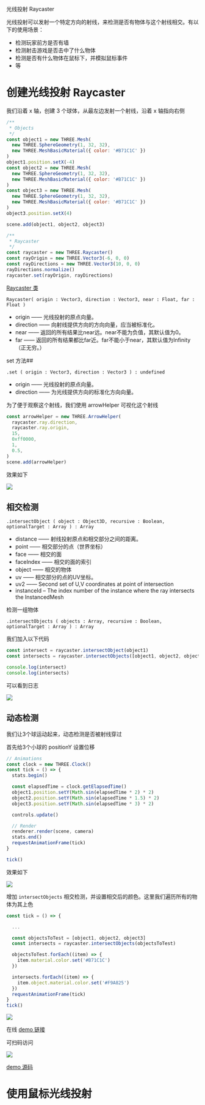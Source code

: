 光线投射 Raycaster

光线投射可以发射一个特定方向的射线，来检测是否有物体与这个射线相交。有以下的使用场景：

- 检测玩家前方是否有墙
- 检测射击游戏是否击中了什么物体
- 检测是否有什么物体在鼠标下，并模拟鼠标事件
- 等

# 创建光线投射 Raycaster

我们沿着 x 轴，创建 3 个球体，从最左边发射一个射线，沿着 x 轴指向右侧

```js
/**
 * Objects
 */
const object1 = new THREE.Mesh(
  new THREE.SphereGeometry(1, 32, 32),
  new THREE.MeshBasicMaterial({ color: '#B71C1C' })
)
object1.position.setX(-4)
const object2 = new THREE.Mesh(
  new THREE.SphereGeometry(1, 32, 32),
  new THREE.MeshBasicMaterial({ color: '#B71C1C' })
)
const object3 = new THREE.Mesh(
  new THREE.SphereGeometry(1, 32, 32),
  new THREE.MeshBasicMaterial({ color: '#B71C1C' })
)
object3.position.setX(4)

scene.add(object1, object2, object3)

/**
 * Raycaster
 */
const raycaster = new THREE.Raycaster()
const rayOrigin = new THREE.Vector3(-6, 0, 0)
const rayDirections = new THREE.Vector3(10, 0, 0)
rayDirections.normalize()
raycaster.set(rayOrigin, rayDirections)
```

[Raycaster 类](https://threejs.org/docs/index.html?q=Raycaster#api/zh/core/Raycaster)

`Raycaster( origin : Vector3, direction : Vector3, near : Float, far : Float )`

- origin —— 光线投射的原点向量。
- direction —— 向射线提供方向的方向向量，应当被标准化。
- near —— 返回的所有结果比near远。near不能为负值，其默认值为0。
- far —— 返回的所有结果都比far近。far不能小于near，其默认值为Infinity（正无穷。）

set 方法##

`.set ( origin : Vector3, direction : Vector3 ) : undefined`

- origin —— 光线投射的原点向量。
- direction —— 为光线提供方向的标准化方向向量。

为了便于观察这个射线，我们使用 arrowHelper 可视化这个射线

```js
const arrowHelper = new THREE.ArrowHelper(
  raycaster.ray.direction,
  raycaster.ray.origin,
  15,
  0xff0000,
  1,
  0.5,
)
scene.add(arrowHelper)
```

效果如下

![](https://gw.alicdn.com/imgextra/i3/O1CN01srmtNL21874749vmU_!!6000000006939-2-tps-1134-542.png)

## 相交检测

`.intersectObject ( object : Object3D, recursive : Boolean, optionalTarget : Array ) : Array`

- distance —— 射线投射原点和相交部分之间的距离。
- point —— 相交部分的点（世界坐标）
- face —— 相交的面
- faceIndex —— 相交的面的索引
- object —— 相交的物体
- uv —— 相交部分的点的UV坐标。
- uv2 —— Second set of U,V coordinates at point of intersection
- instanceId – The index number of the instance where the ray intersects the InstancedMesh

检测一组物体

`.intersectObjects ( objects : Array, recursive : Boolean, optionalTarget : Array ) : Array`

我们加入以下代码

```js
const intersect = raycaster.intersectObject(object1)
const intersects = raycaster.intersectObjects([object1, object2, object3])

console.log(intersect)
console.log(intersects)
```

可以看到日志

![](https://gw.alicdn.com/imgextra/i4/O1CN01Nmrb4i1kpIwhMuFHx_!!6000000004732-2-tps-1088-745.png)

## 动态检测

我们让3个球运动起来，动态检测是否被射线穿过

首先给3个小球的 positionY 设置位移

```js
// Animations
const clock = new THREE.Clock()
const tick = () => {
  stats.begin()

  const elapsedTime = clock.getElapsedTime()
  object1.position.setY(Math.sin(elapsedTime * 2) * 2)
  object2.position.setY(Math.sin(elapsedTime * 1.5) * 2)
  object3.position.setY(Math.sin(elapsedTime * 3) * 2)

  controls.update()

  // Render
  renderer.render(scene, camera)
  stats.end()
  requestAnimationFrame(tick)
}

tick()
```

效果如下

![](https://gw.alicdn.com/imgextra/i4/O1CN01DDpapq1T1WQfC6xID_!!6000000002322-1-tps-348-212.gif)

增加 `intersectObjects` 相交检测，并设置相交后的颜色。这里我们遍历所有的物体为其上色

```js
const tick = () => {

  ...

  const objectsToTest = [object1, object2, object3]
  const intersects = raycaster.intersectObjects(objectsToTest)

  objectsToTest.forEach((item) => {
    item.material.color.set('#B71C1C')
  })

  intersects.forEach((item) => {
    item.object.material.color.set('#F9A825')
  })
  requestAnimationFrame(tick)
}
tick()
```

![](https://gw.alicdn.com/imgextra/i1/O1CN011DDy2n1ibRjJr7abI_!!6000000004431-1-tps-349-311.gif)

在线 [demo 链接](https://gaohaoyang.github.io/threeJourney/20-raycaster/)

可扫码访问

![](https://gw.alicdn.com/imgextra/i1/O1CN016BK6t21Ea87dIN4Ud_!!6000000000367-2-tps-200-200.png)

[demo 源码](https://github.com/Gaohaoyang/threeJourney/tree/main/src/20-raycaster)

# 使用鼠标光线投射
